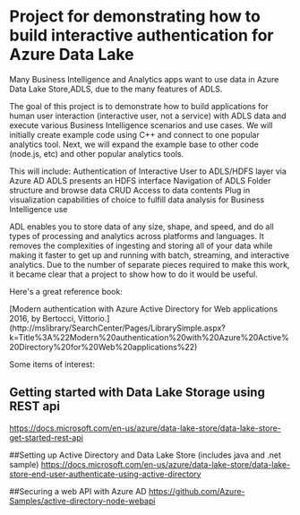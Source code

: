 # Project for demonstrating how to build interactive authentication for Azure Data Lake

Many Business Intelligence and Analytics apps want to use data in Azure Data Lake Store,ADLS, due to the many features of ADLS.

The goal of this project is to demonstrate how to build applications for human user interaction (interactive user, not a service) with ADLS data and execute various Business Intelligence scenarios and use cases. We will initially create example code using C++ and connect to one popular analytics tool. Next, we will expand the example base to other code (node.js, etc) and other popular analytics tools. 

This will include: 
Authentication of Interactive User to ADLS/HDFS layer via Azure AD
ADLS presents an HDFS interface
Navigation of ADLS Folder structure and browse data
CRUD Access to data contents
Plug in visualization capabilities of choice to fulfill data analysis for Business Intelligence use

ADL enables you to store data of any size, shape, and speed, and do all types of processing and analytics across platforms and languages. It removes the complexities of ingesting and storing all of your data while making it faster to get up and running with batch, streaming, and interactive analytics. Due to the number of separate pieces required to make this work, it became clear that a project to show how to do it would be useful.

Here's a great reference book:

[Modern authentication with Azure Active Directory for Web applications
2016, by Bertocci, Vittorio.] (http://mslibrary/SearchCenter/Pages/LibrarySimple.aspx?k=Title%3A%22Modern%20authentication%20with%20Azure%20Active%20Directory%20for%20Web%20applications%22)

Some items of interest:


## Getting started with Data Lake Storage using REST api
https://docs.microsoft.com/en-us/azure/data-lake-store/data-lake-store-get-started-rest-api 

##Setting up Active Directory and Data Lake Store (includes java and .net sample)
https://docs.microsoft.com/en-us/azure/data-lake-store/data-lake-store-end-user-authenticate-using-active-directory 

##Securing a web API with Azure AD
https://github.com/Azure-Samples/active-directory-node-webapi
